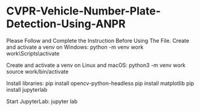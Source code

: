 # CVPR-Vehicle-Number-Plate-Detection-Using-ANPR
Please Follow and Complete the Instruction Before Using The File. 
Create and activate a venv on Windows:
python -m venv work
work\Scripts\activate

Create and activate a venv on Linux and macOS:
python3 -m venv work
source work/bin/activate

Install libraries:
pip install opencv-python-headless
pip install matplotlib
pip install jupyterlab

Start JupyterLab:
jupyter lab
